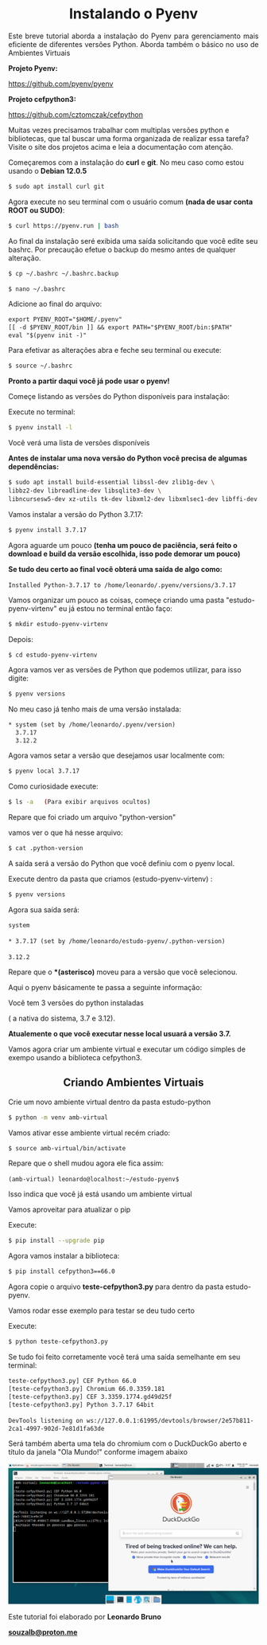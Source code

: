 <h1 align=center>Instalando o Pyenv</h1>

<p align="justify">Este breve tutorial aborda a instalação do Pyenv para gerenciamento 
mais eficiente de diferentes versões Python. Aborda também o básico no uso de Ambientes Virtuais</p>

<b>Projeto Pyenv:</b>

https://github.com/pyenv/pyenv

<b>Projeto cefpython3:</b>

https://github.com/cztomczak/cefpython

Muitas vezes precisamos trabalhar com multiplas versões python e bibliotecas, que tal buscar
uma forma organizada de realizar essa tarefa?
Visite o site dos projetos acima e leia a documentação com atenção.

Começaremos com a instalação do <b>curl</b> e <b>git</b>. No meu caso como estou usando o <b>Debian 12.0.5</b> 

```bash
$ sudo apt install curl git
```

Agora execute no seu terminal com o usuário comum <b>(nada de usar conta ROOT ou SUDO)</b>:

```bash
$ curl https://pyenv.run | bash
```

Ao final da instalação seré exibida uma saída solicitando que você edite seu bashrc.
Por precaução efetue o backup do mesmo antes de qualquer alteração.

```bash
$ cp ~/.bashrc ~/.bashrc.backup
```

```bash
$ nano ~/.bashrc
```

Adicione ao final do arquivo:
```
export PYENV_ROOT="$HOME/.pyenv"
[[ -d $PYENV_ROOT/bin ]] && export PATH="$PYENV_ROOT/bin:$PATH"
eval "$(pyenv init -)"
```
Para efetivar as alterações abra e feche seu terminal ou execute:

```bash
$ source ~/.bashrc
```

<b>Pronto a partir daqui você já pode usar o pyenv!</b>

Começe listando as versões do Python disponíveis para instalação:

Execute no terminal:

```bash
$ pyenv install -l
```

Você verá uma lista de versões disponíveis

<b>Antes de instalar uma nova versão do Python você precisa de algumas dependências:</b>

```bash
$ sudo apt install build-essential libssl-dev zlib1g-dev \
libbz2-dev libreadline-dev libsqlite3-dev \
libncursesw5-dev xz-utils tk-dev libxml2-dev libxmlsec1-dev libffi-dev liblzma-dev
```

Vamos instalar a versão do Python 3.7.17:

```bash
$ pyenv install 3.7.17
```

Agora aguarde um pouco <b>(tenha um pouco de paciência, será feito o download e build da versão escolhida, isso pode demorar um pouco)</b>

<b>Se tudo deu certo ao final você obterá uma saída de algo como:</b>

``
Installed Python-3.7.17 to /home/leonardo/.pyenv/versions/3.7.17
``

Vamos organizar um pouco as coisas, começe criando uma pasta "estudo-pyenv-virtenv"
eu já estou no terminal então faço:

```bash
$ mkdir estudo-pyenv-virtenv
```

Depois:

```bash
$ cd estudo-pyenv-virtenv
```

Agora vamos ver as versões de Python que podemos utilizar, para isso digite:

```bash
$ pyenv versions
```

No meu caso já tenho mais de uma versão instalada:

```
* system (set by /home/leonardo/.pyenv/version) 
  3.7.17
  3.12.2
```

Agora vamos setar a versão que desejamos usar localmente com:

```bash
$ pyenv local 3.7.17
```

Como curiosidade execute:

```bash
$ ls -a   (Para exibir arquivos ocultos)
```
Repare que foi criado um arquivo "python-version"

vamos ver o que há nesse arquivo:

```bash
$ cat .python-version
```

A saída será a versão do Python que você definiu com o pyenv local.

Execute dentro da pasta que criamos (estudo-pyenv-virtenv) :

```bash
$ pyenv versions
```

Agora sua saída será:

```
system
  
* 3.7.17 (set by /home/leonardo/estudo-pyenv/.python-version)
  
3.12.2
``` 

Repare que o <b>*(asterisco)</b> moveu para a versão que você selecionou.

Aqui o pyenv básicamente te passa a seguinte informação:

Você tem 3 versões do python instaladas<p> 
( a nativa do sistema, 3.7 e 3.12).<p>
<b>Atualemente o que você executar nesse local usuará a versão 3.7.</b>

Vamos agora criar um ambiente virtual e executar um código simples de exempo usando a biblioteca
cefpython3.

<h2 align=center>Criando Ambientes Virtuais</h2>

Crie um novo ambiente virtual dentro da pasta estudo-python

```bash
$ python -m venv amb-virtual
```

Vamos ativar esse ambiente virtual recém criado:

```bash
$ source amb-virtual/bin/activate
```

Repare que o shell mudou agora ele fica assim:

``(amb-virtual) leonardo@localhost:~/estudo-pyenv$``

Isso indica que você já está usando um ambiente virtual

Vamos aproveitar para atualizar o pip

Execute:

```bash
$ pip install --upgrade pip
```

Agora vamos instalar a biblioteca:

```bash
$ pip install cefpython3==66.0
```

Agora copie o arquivo <b>teste-cefpython3.py</b> para dentro da pasta estudo-pyenv.

Vamos rodar esse exemplo para testar se deu tudo certo

Execute:

```bash
$ python teste-cefpython3.py
```

Se tudo foi feito corretamente você terá uma saída semelhante em seu terminal:

```
teste-cefpython3.py] CEF Python 66.0
[teste-cefpython3.py] Chromium 66.0.3359.181
[teste-cefpython3.py] CEF 3.3359.1774.gd49d25f
[teste-cefpython3.py] Python 3.7.17 64bit

DevTools listening on ws://127.0.0.1:61995/devtools/browser/2e57b811-2ca1-4997-902d-7e81d1fa63de
```
Será também aberta uma tela do chromium com o DuckDuckGo aberto e título da janela "Ola Mundo!" conforme imagem abaixo

![Tela cefpython3](/tela_cefpython3.png)

Este tutorial foi elaborado por <b>Leonardo Bruno</b><p>
<b>souzalb@proton.me</b>
